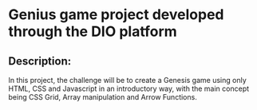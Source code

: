 # Genius game project developed through the DIO platform

## Description:

In this project, the challenge will be to create a Genesis game using only HTML, CSS and Javascript in an introductory way, with the main concept being CSS Grid, Array manipulation and Arrow Functions.